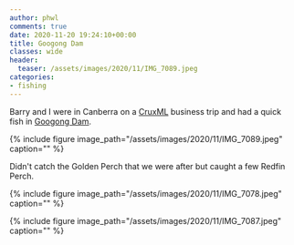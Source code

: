 ```yaml
---
author: phwl
comments: true
date: 2020-11-20 19:24:10+00:00
title: Googong Dam
classes: wide
header:
  teaser: /assets/images/2020/11/IMG_7089.jpeg
categories:
- fishing
---
```


Barry and I were in Canberra on a [CruxML](http://www.cruxml.com) business trip and
had a quick fish in [Googong Dam](https://en.wikipedia.org/wiki/Googong_Dam).

{% include figure image_path="/assets/images/2020/11/IMG_7089.jpeg" caption="" %}

Didn't catch the Golden Perch that we were after but caught a few Redfin Perch.

{% include figure image_path="/assets/images/2020/11/IMG_7078.jpeg" caption="" %}

{% include figure image_path="/assets/images/2020/11/IMG_7087.jpeg" caption="" %}
